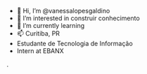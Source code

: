 - 👋 Hi, I’m @vanessalopesgaldino
- 👀 I’m interested in  construir conhecimento
- 🌱 I’m currently learning
- 📫 Curitiba, PR
- Estudante de Tecnologia de Informação
- Intern at EBANX


.

<!---
vanessalopesgaldino/vanessalopesgaldino is a ✨ special ✨ repository because its `README.md` (this file) appears on your GitHub profile.
You can click the Preview link to take a look at your changes.
--->
